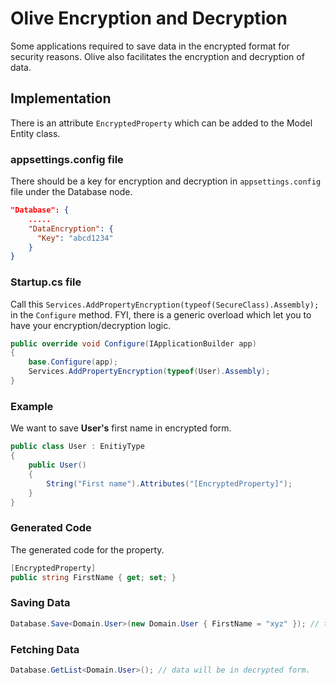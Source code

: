 ﻿# Olive Encryption and Decryption

Some applications required to save data in the encrypted format for security reasons. Olive also facilitates the encryption and decryption of data.

## Implementation

There is an attribute `EncryptedProperty` which can be added to the Model Entity class.
     
### appsettings.config file

There should be a key for encryption and decryption in `appsettings.config` file under the Database node.

```json
"Database": {
    .....
    "DataEncryption": {
      "Key": "abcd1234"
    }
}
```

### Startup.cs file

Call this `Services.AddPropertyEncryption(typeof(SecureClass).Assembly);` in the `Configure` method. FYI, there is a generic overload which let you to have your encryption/decryption logic.

```c#
public override void Configure(IApplicationBuilder app)
{
    base.Configure(app);
    Services.AddPropertyEncryption(typeof(User).Assembly);
}
```
### Example
We want to save **User's** first name in encrypted form.

```c#
public class User : EnitiyType
{
    public User()
    {
	    String("First name").Attributes("[EncryptedProperty]");
    }
}
```
    
### Generated Code

The generated code for the property.

```c#
[EncryptedProperty]
public string FirstName { get; set; }
```

### Saving Data
```c#
Database.Save<Domain.User>(new Domain.User { FirstName = "xyz" }); // this will save data in encrypted form.
```
### Fetching Data

```c#
Database.GetList<Domain.User>(); // data will be in decrypted form.
```
